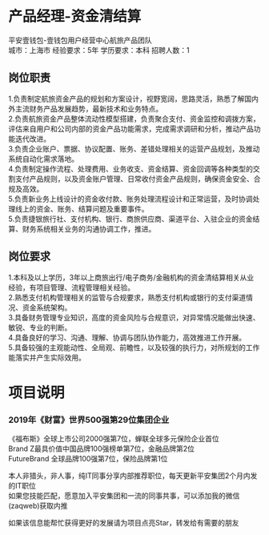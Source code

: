 # 产品经理-资金清结算
平安壹钱包-壹钱包用户经营中心航旅产品团队  
城市：上海市 经验要求：5年 学历要求：本科  招聘人数：1

## 岗位职责
1.负责制定航旅资金产品的规划和方案设计，视野宽阔，思路灵活，熟悉了解国内外主流财务产品发展趋势，最新技术和业务特点。   
2.负责航旅资金产品整体流动性模型搭建，负责聚合支付、资金监控和调拨方案，评估来自用户和公司内部的资金产品功能需求，完成需求调研和分析，推动产品功能迭代改进。   
3.负责企业账户、票据、协议配置、账务、差错处理相关的运营产品规划，及推动系统自动化需求落地。   
4.负责制定操作流程、处理费用、业务收支、资金结算、资金回调等各种类型的交割支付产品规则，以及资金账户管理、日常收付资金产品规则，确保资金安全、合规及高效。   
5.负责新业务上线设计的资金收付款、账务处理流程设计和正常运营，及时协调处理线上的资金、账务、结算问题及重要事件。   
5.负责捷银旅行社、支付机构、银行、商旅供应商、渠道平台、入驻企业的资金结算、财务系统相关业务的沟通协调工作，推进。

## 岗位要求
1.本科及以上学历，3年以上商旅出行/电子商务/金融机构的资金清结算相关从业经验，有项目管理、流程管理相关经验。   
2.熟悉支付机构管理相关的监管与合规要求，熟悉支付机构或银行的支付渠道情况、资金系统架构。   
3.具备财务管理专业知识，高度的资金风险与合规意识，对异常情况能做出快速、敏锐、专业的判断。   
4.具备良好的学习、沟通、理解、协调与团队协作能力，高效推进工作开展。   
5.具备较强的主观能动性、全局观、前瞻性，以及较强的执行力，对所规划的工作能落实并产生实际效用。

# 项目说明

### 2019年《财富》世界500强第29位集团企业
《福布斯》全球上市公司2000强第7位，蝉联全球多元保险企业首位  
Brand Z最具价值中国品牌100强榜单第7位，金融品牌第2位  
FutureBrand 全球品牌100强第7位，保险品牌第1位

本人非猎头，非人事，纯IT同事分享内部推荐职位，每天更新平安集团2个月内发的IT职位  
如果您技能匹配，愿意加入平安集团和一流的同事共事，可以添加我的微信(zaqweb)获取内推 

如果该信息能帮忙获得更好的发展请为项目点亮Star，转发给有需要的朋友




